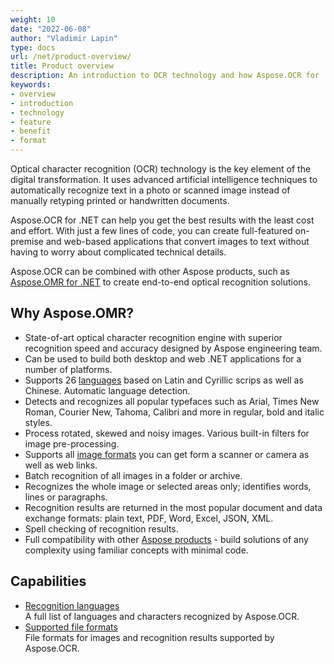 ```yaml
---
weight: 10
date: "2022-06-08"
author: "Vladimir Lapin"
type: docs
url: /net/product-overview/
title: Product overview
description: An introduction to OCR technology and how Aspose.OCR for .NET can help you use it for your day-to-day business needs.
keywords:
- overview
- introduction
- technology
- feature
- benefit
- format
---
```


Optical character recognition (OCR) technology is the key element of the digital transformation. It uses advanced artificial intelligence techniques to automatically recognize text in a photo or scanned image instead of manually retyping printed or handwritten documents.

Aspose.OCR for .NET can help you get the best results with the least cost and effort. With just a few lines of code, you can create full-featured on-premise and web-based applications that convert images to text without having to worry about complicated technical details.

Aspose.OCR can be combined with other Aspose products, such as [Aspose.OMR for .NET](https://products.aspose.com/omr/) to create end-to-end optical recognition solutions.

## Why Aspose.OMR?

- State-of-art optical character recognition engine with superior recognition speed and accuracy designed by Aspose engineering team.
- Can be used to build both desktop and web .NET applications for a number of platforms.
- Supports 26 [languages](/ocr/net/recognition-languages/) based on Latin and Cyrillic scrips as well as Chinese. Automatic language detection.
- Detects and recognizes all popular typefaces such as Arial, Times New Roman, Courier New, Tahoma, Calibri and more in regular, bold and italic styles.
- Process rotated, skewed and noisy images. Various built-in filters for image pre-processing.
- Supports all [image formats](/ocr/net/supported-file-formats/) you can get form a scanner or camera as well as web links.
- Batch recognition of all images in a folder or archive.
- Recognizes the whole image or selected areas only; identifies words, lines or paragraphs.
- Recognition results are returned in the most popular document and data exchange formats: plain text, PDF, Word, Excel, JSON, XML.
- Spell checking of recognition results.
- Full compatibility with other [Aspose products](https://products.aspose.com/) - build solutions of any complexity using familiar concepts with minimal code.

## Capabilities

- [Recognition languages](/ocr/net/recognition-languages/)  
  A full list of languages and characters recognized by Aspose.OCR.
- [Supported file formats](/ocr/net/supported-file-formats/)  
  File formats for images and recognition results supported by Aspose.OCR.
